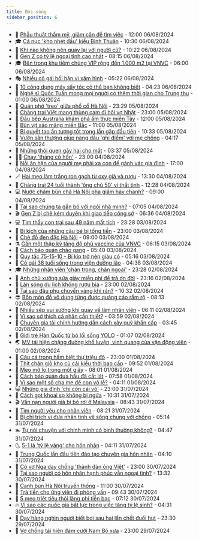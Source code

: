 ```yaml
---
title: Đời sống
sidebar_position: 6
---
```


<!-- vnexpress-doi-song:START -->
- 🚀 [Phẫu thuật thẩm mỹ, giảm cân để tìm việc](https://vnexpress.net/phau-thuat-tham-my-giam-can-de-tim-viec-4778486.html) - 12:00 06/08/2024
- 🎓 [Cá nục &#39;kho nhét đầu&#39; kiểu Bình Thuận](https://vnexpress.net/ca-nuc-kho-nhet-dau-kieu-binh-thuan-4778409.html) - 10:30 06/08/2024
- 🚦 [Khi nào không nên quay lại với người cũ?](https://vnexpress.net/khi-nao-khong-nen-quay-lai-voi-nguoi-cu-4778496.html) - 10:22 06/08/2024
- 🦣 [Gen Z có tỷ lệ ngoại tình cao nhất](https://vnexpress.net/gen-z-co-ty-le-ngoai-tinh-cao-nhat-4778343.html) - 08:15 06/08/2024
- 🎓 [Bên trong khu tiêm chủng VIP rộng đến 1.000 m2 tại VNVC](https://vnexpress.net/ben-trong-khu-tiem-chung-vip-rong-den-1-000-m2-tai-vnvc-4778334.html) - 06:00 06/08/2024
- 🎭 [Nhiều cô gái hối hận vì xăm hình](https://vnexpress.net/nhieu-co-gai-hoi-han-vi-xam-hinh-4778319.html) - 05:22 06/08/2024
- 🦅 [10 công dụng máy sấy tóc có thể bạn không biết](https://vnexpress.net/10-cong-dung-may-say-toc-co-the-ban-khong-biet-4778063.html) - 04:23 06/08/2024
- 🎃 [Nghệ sĩ Quốc Tuấn mong mọi người có thêm thời gian cho Trung thu](https://vnexpress.net/nghe-si-quoc-tuan-mong-moi-nguoi-co-them-thoi-gian-cho-trung-thu-4778065.html) - 01:00 06/08/2024
- 💪 [Quán phở &#39;treo&#39; giữa phố cổ Hà Nội](https://vnexpress.net/quan-pho-treo-giua-pho-co-ha-noi-4777899.html) - 23:29 05/08/2024
- 🐻 [Chàng trai Việt mang thùng cam đi hỏi vợ Nhật](https://vnexpress.net/chang-trai-viet-mang-thung-cam-di-hoi-vo-nhat-4776075.html) - 23:00 05/08/2024
- 🧠 [Đầu bếp Australia khám phá ẩm thực miền Tây](https://vnexpress.net/dau-bep-australia-kham-pha-am-thuc-mien-tay-4777881.html) - 12:00 05/08/2024
- 🐘 [Bún vịt xáo măng miền Bắc](https://vnexpress.net/doi-song-cooking-bun-vit-xao-mang-mien-bac-4777988.html) - 11:00 05/08/2024
- 👹 [Bí quyết tạo ấn tượng tốt trong lần gặp đầu tiên](https://vnexpress.net/bi-quyet-tao-an-tuong-tot-trong-lan-gap-dau-tien-4776717.html) - 10:33 05/08/2024
- 💂 [Vườn sân thượng giúp nàng dâu &#39;ghi điểm&#39; với mẹ chồng](https://vnexpress.net/vuon-san-thuong-giup-nang-dau-ghi-diem-voi-me-chong-4777560.html) - 04:17 05/08/2024
- 🦍 [Những thói quen gây hại cho mắt](https://vnexpress.net/nhung-thoi-quen-gay-hai-cho-mat-4777678.html) - 03:37 05/08/2024
- 🧑‍🏫 [Chạy &#39;tháng cô hồn&#39;](https://vnexpress.net/chay-thang-co-hon-4777100.html) - 23:00 04/08/2024
- 🧰 [Nỗi ân hận của người mẹ phải xa con để gánh vác gia đình](https://vnexpress.net/noi-an-han-cua-nguoi-me-phai-xa-con-de-ganh-vac-gia-dinh-4776533.html) - 17:00 04/08/2024
- 🪄 [Hai mẹo làm trắng ron gạch từ oxy già và rượu](https://vnexpress.net/hai-meo-lam-trang-ron-gach-tu-oxy-gia-va-ruou-4777401.html) - 13:30 04/08/2024
- 🐲 [Chàng trai 24 tuổi thành &#39;ông chú 50&#39; vì thất tình](https://vnexpress.net/chang-trai-24-tuoi-thanh-ong-chu-50-vi-that-tinh-4777644.html) - 12:28 04/08/2024
- 💻 [Nước chấm bún chả Hà Nội pha giấm hay chanh?](https://vnexpress.net/doi-song-cooking-nuoc-cham-bun-cha-ha-noi-4777572.html) - 09:00 04/08/2024
- 🐘 [Tại sao chúng ta gắn bó với ngôi nhà mình?](https://vnexpress.net/tai-sao-chung-ta-gan-bo-voi-ngoi-nha-minh-4777542.html) - 07:05 04/08/2024
- 🎬 [Gen Z bị chê kém duyên khi giao tiếp công sở](https://vnexpress.net/gen-z-bi-che-kem-duyen-khi-giao-tiep-cong-so-4777573.html) - 06:36 04/08/2024
- 💻 [Tìm thấy con trai sau 49 năm mất tích](https://vnexpress.net/tim-thay-con-trai-sau-49-nam-mat-tich-4777395.html) - 23:28 03/08/2024
- 🧰 [Bi kịch của những cậu bé bị tống tiền](https://vnexpress.net/bi-kich-cua-nhung-cau-be-bi-tong-tien-4777323.html) - 23:00 03/08/2024
- 🫣 [Chè đỗ đen đặc Hà Nội](https://vnexpress.net/doi-song-cooking-che-do-den-dac-ha-noi-4777321.html) - 09:00 03/08/2024
- ⚗️ [Gần một thập kỷ tăng độ phủ vaccine của VNVC](https://vnexpress.net/gan-mot-thap-ky-tang-do-phu-vaccine-cua-vnvc-4777334.html) - 06:15 03/08/2024
- 🌊 [Cách bảo quản chảo gang](https://vnexpress.net/cach-bao-quan-chao-gang-4777159.html) - 05:40 03/08/2024
- 💃 [Quy tắc 75-15-10 - Bí kíp trở nên giàu có](https://vnexpress.net/quy-tac-75-15-10-bi-kip-tro-nen-giau-co-4777108.html) - 05:16 03/08/2024
- 🦆 [Cô gái 38 tuổi sống trong viện dưỡng lão](https://vnexpress.net/co-gai-38-tuoi-song-trong-vien-duong-lao-4777244.html) - 04:38 03/08/2024
- 🎓 [Những nhân viên &#39;chân trong, chân ngoài&#39;](https://vnexpress.net/nhung-nhan-vien-chan-trong-chan-ngoai-4776258.html) - 23:28 02/08/2024
- 💪 [Anh chủ xưởng sửa giày miễn phí để trả ơn đời](https://vnexpress.net/anh-chu-xuong-sua-giay-mien-phi-de-tra-on-doi-4773793.html) - 23:16 02/08/2024
- 🤔 [Làn sóng du lịch không rượu bia](https://vnexpress.net/lan-song-du-lich-khong-ruou-bia-4777166.html) - 23:00 02/08/2024
- 🧰 [Tại sao đậu phụ chuyển vàng khi rán?](https://vnexpress.net/doi-song-cooking-tai-sao-dau-phu-chuyen-vang-khi-ran-4777072.html) - 10:32 02/08/2024
- 😎 [Bốn món đồ vô dụng từng được quảng cáo rầm rộ](https://vnexpress.net/bon-mon-do-vo-dung-tung-duoc-quang-cao-ram-ro-4777004.html) - 08:13 02/08/2024
- 🌮 [Nhiều sếp vui sướng khi quay về làm nhân viên](https://vnexpress.net/nhieu-sep-vui-suong-khi-quay-ve-lam-nhan-vien-4776986.html) - 06:11 02/08/2024
- 🧠 [Vì sao sở thích cá nhân cần thiết?](https://vnexpress.net/vi-sao-so-thich-ca-nhan-can-thiet-4776949.html) - 03:59 02/08/2024
- 🎡 [Chuyên gia tài chính hướng dẫn cách xây quỹ khẩn cấp](https://vnexpress.net/chuyen-gia-tai-chinh-huong-dan-cach-xay-quy-khan-cap-4776543.html) - 03:45 02/08/2024
- 🎡 [Giới trẻ Hàn Quốc từ bỏ lối sống YOLO](https://vnexpress.net/gioi-tre-han-quoc-tu-bo-loi-song-yolo-4776697.html) - 01:07 02/08/2024
- 🌏 [MV tái hiện chặng đường khổ luyện, vinh quang của vận động viên](https://vnexpress.net/mv-tai-hien-chang-duong-kho-luyen-vinh-quang-cua-van-dong-vien-4776248.html) - 01:00 02/08/2024
- 🐻 [Câu cá trong hầm biệt thự triệu đô](https://vnexpress.net/cau-ca-trong-ham-biet-thu-trieu-do-4776742.html) - 23:00 01/08/2024
- 💂 [Thịt chân giò kho củ cải kiểu thời bao cấp](https://vnexpress.net/doi-song-cooking-thit-chan-gio-kho-cu-cai-kieu-thoi-bao-cap-4776668.html) - 09:52 01/08/2024
- 🥸 [Mẹo mở lọ trong một giây](https://vnexpress.net/meo-mo-lo-trong-mot-giay-4775030.html) - 08:01 01/08/2024
- 🌋 [Cách bảo quản dưa hấu đã cắt lát](https://vnexpress.net/cach-bao-quan-dua-hau-da-cat-lat-4776238.html) - 07:58 01/08/2024
- 🦩 [Vì sao một số cha mẹ để con vô lễ?](https://vnexpress.net/vi-sao-mot-so-cha-me-de-con-vo-le-4776461.html) - 04:11 01/08/2024
- 😺 [Những gia đình &#39;chỉ còn cái vỏ&#39;](https://vnexpress.net/nhung-gia-dinh-chi-con-cai-vo-4774156.html) - 23:00 31/07/2024
- 🐻 [Cách gọt khoai sọ không bị ngứa](https://vnexpress.net/doi-song-cooking-cach-got-khoai-so-khong-bi-ngua-4776217.html) - 10:31 31/07/2024
- 🎬 [Vấn nạn người già bị bỏ rơi ở Malaysia](https://vnexpress.net/van-nan-nguoi-gia-bi-bo-roi-o-malaysia-4775644.html) - 08:43 31/07/2024
- 🎊 [Tìm người yêu cho nhân viên](https://vnexpress.net/tim-nguoi-yeu-cho-nhan-vien-4776106.html) - 08:21 31/07/2024
- 💄 [Bị chỉ trích vì đưa nhân tình về sống chung với chồng](https://vnexpress.net/bi-chi-trich-vi-dua-nhan-tinh-ve-song-chung-voi-chong-4776062.html) - 05:14 31/07/2024
- 🏊 [Tự nói chuyện với chính mình có bình thường không?](https://vnexpress.net/tu-noi-chuyen-voi-chinh-minh-co-binh-thuong-khong-4776059.html) - 04:47 31/07/2024
- 🌜 [5-1 là &#39;tỷ lệ vàng&#39; cho hôn nhân](https://vnexpress.net/5-1-la-ty-le-vang-cho-hon-nhan-4776095.html) - 04:11 31/07/2024
- 🤡 [Trung Quốc lần đầu tiên đào tạo chuyên gia hôn nhân](https://vnexpress.net/trung-quoc-lan-dau-tien-dao-tao-chuyen-gia-hon-nhan-4775898.html) - 04:10 31/07/2024
- 🥰 [Cô vợ Nga dạy chồng &#39;thành đàn ông Việt&#39;](https://vnexpress.net/co-vo-nga-day-chong-thanh-dan-ong-viet-4775434.html) - 23:00 30/07/2024
- 🦍 [Tại sao người có hôn nhân hạnh phúc vẫn ngoại tình?](https://vnexpress.net/tai-sao-nguoi-co-hon-nhan-hanh-phuc-van-ngoai-tinh-4775808.html) - 13:32 30/07/2024
- 🫣 [Canh bún Hà Nội truyền thống](https://vnexpress.net/doi-song-cooking-canh-bun-ha-noi-truyen-thong-4775380.html) - 11:00 30/07/2024
- 🚦 [Trả tiền cho ứng viên đi phỏng vấn](https://vnexpress.net/tra-tien-cho-ung-vien-di-phong-van-4775731.html) - 09:43 30/07/2024
- 🐘 [5 mẹo triệt tiêu thói lãng phí tiền bạc](https://vnexpress.net/5-meo-triet-tieu-thoi-lang-phi-tien-bac-4775426.html) - 07:12 30/07/2024
- 🔥 [Vì sao các quốc gia bất lực trong việc tăng tỷ lệ sinh?](https://vnexpress.net/vi-sao-cac-quoc-gia-bat-luc-trong-viec-tang-ty-le-sinh-4775186.html) - 04:31 30/07/2024
- 🎃 [Dạy hàng nghìn người biết bơi sau hai lần chết đuối hụt](https://vnexpress.net/day-hang-nghin-nguoi-biet-boi-sau-hai-lan-chet-duoi-hut-4774848.html) - 23:30 29/07/2024
- 🥳 [Vợ chồng tái hiện đám cưới Nam Bộ xưa](https://vnexpress.net/vo-chong-tai-hien-dam-cuoi-nam-bo-xua-4773792.html) - 23:00 29/07/2024<!-- vnexpress-doi-song:END -->
